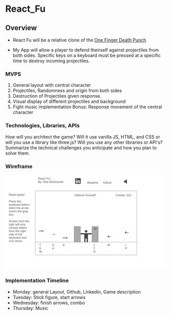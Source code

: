 # React_Fu

## Overview

* React Fu will be a relative clone of the [One Finger Death Punch](https://youtu.be/R1j0VE6d-xE?t=7)


* My App will allow a player to defend theirself against projectiles from both sides. Specific keys on a keyboard must be pressed at a specific time to destroy incoming projectiles.

### MVPS
1. General layout with central character
2. Projectiles, Randomness and origin from both sides
3. Destruction of Projectiles given response.
4. Visual display of different projectiles and background
5. Fight music implementation
Bonus: Response movement of the central character 

### Technologies, Libraries, APIs

How will you architect the game? Will it use vanilla JS, HTML, and CSS or will you use a library like three.js? Will you use any other libraries or API's? Summarize the technical challenges you anticipate and how you plan to solve them.

### Wireframe

![](src/images/Homepage.png)

### Implementation Timeline
 
* Monday: general Layout, Github, Linkedin, Game description
* Tuesday: Stick figure, start arrows  
* Wednesday: finish arrows, combo
* Thursday: Music
